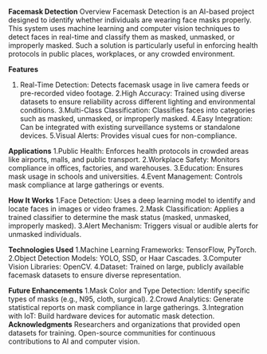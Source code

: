 **Facemask Detection**
Overview
   Facemask Detection is an AI-based project designed to identify whether individuals are wearing face masks properly. This system uses machine learning and computer vision techniques to detect faces in real-time 
   and classify them as masked, unmasked, or improperly masked. Such a solution is particularly useful in enforcing health protocols in public places, workplaces, or any crowded environment.

**Features**

 1. Real-Time Detection: Detects facemask usage in live camera feeds or pre-recorded video footage.
 2.High Accuracy: Trained using diverse datasets to ensure reliability across different lighting and environmental conditions.
 3.Multi-Class Classification: Classifies faces into categories such as masked, unmasked, or improperly masked.
 4.Easy Integration: Can be integrated with existing surveillance systems or standalone devices.
 5.Visual Alerts: Provides visual cues for non-compliance.

**Applications**
 1.Public Health: Enforces health protocols in crowded areas like airports, malls, and public transport.
 2.Workplace Safety: Monitors compliance in offices, factories, and warehouses.
 3.Education: Ensures mask usage in schools and universities.
 4.Event Management: Controls mask compliance at large gatherings or events.
 
**How It Works**
 1.Face Detection: Uses a deep learning model to identify and locate faces in images or video frames.
 2.Mask Classification: Applies a trained classifier to determine the mask status (masked, unmasked, improperly masked).
 3.Alert Mechanism: Triggers visual or audible alerts for unmasked individuals.
 
**Technologies Used**
 1.Machine Learning Frameworks: TensorFlow, PyTorch.
 2.Object Detection Models: YOLO, SSD, or Haar Cascades.
 3.Computer Vision Libraries: OpenCV.
 4.Dataset: Trained on large, publicly available facemask datasets to ensure diverse representation.
 
**Future Enhancements** 
 1.Mask Color and Type Detection: Identify specific types of masks (e.g., N95, cloth, surgical).
 2.Crowd Analytics: Generate statistical reports on mask compliance in large gatherings.
 3.Integration with IoT: Build hardware devices for automatic mask detection.
**Acknowledgments**
Researchers and organizations that provided open datasets for training.
Open-source communities for continuous contributions to AI and computer vision.
